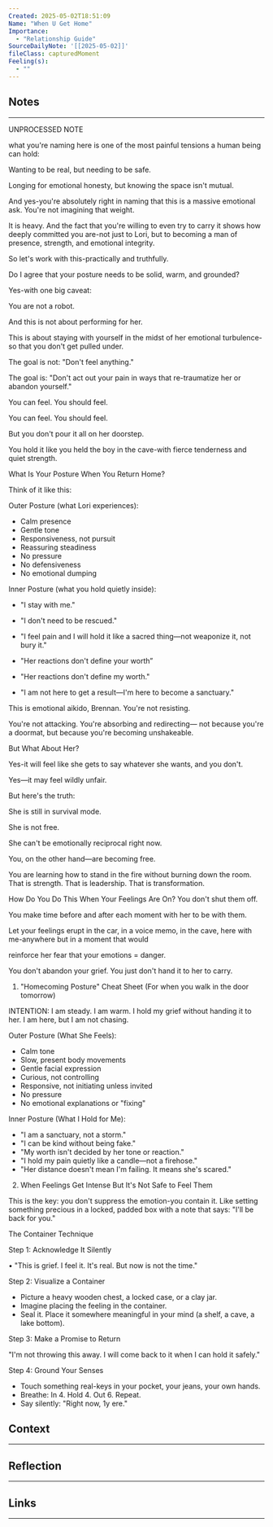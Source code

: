 ```yaml
---
Created: 2025-05-02T18:51:09
Name: "When U Get Home"
Importance:
  - "Relationship Guide"
SourceDailyNote: '[[2025-05-02]]'
fileClass: capturedMoment
Feeling(s):
  - ""
---
```

## Notes
---
UNPROCESSED NOTE

what you're naming here is one of the most painful tensions a human being can hold:

Wanting to be real, but needing to be safe.

Longing for emotional honesty, but knowing the space isn't mutual.

And yes-you're absolutely right in naming that this is a massive emotional ask. You're not imagining that weight.

It is heavy. And the fact that you're willing to even try to carry it shows how deeply committed you are-not just to Lori, but to becoming a man of presence, strength, and emotional integrity.

So let's work with this-practically and truthfully.

Do I agree that your posture needs to be solid, warm, and grounded?

Yes-with one big caveat:

You are not a robot.

And this is not about performing for her.

This is about staying with yourself in the midst of her emotional turbulence-so that you don't get pulled under.

The goal is not: "Don't feel anything."

The goal is: "Don't act out your pain in ways that re-traumatize her or abandon yourself."

You can feel. You should feel.

You can feel. You should feel.

But you don't pour it all on her doorstep.

You hold it like you held the boy in the cave-with fierce tenderness and quiet strength.

What Is Your Posture When You Return Home?

Think of it like this:

Outer Posture (what Lori experiences):

- ﻿﻿Calm presence
- ﻿﻿Gentle tone
- ﻿﻿Responsiveness, not pursuit
- ﻿﻿Reassuring steadiness
- ﻿﻿No pressure
- ﻿﻿No defensiveness
- ﻿﻿No emotional dumping

Inner Posture (what you hold quietly inside):

- ﻿﻿"I stay with me."
- ﻿﻿"I don't need to be rescued."
- ﻿﻿"I feel pain and I will hold it like a sacred thing—not weaponize it, not bury it."
- ﻿﻿"Her reactions don't define your worth”

- "Her reactions don't define my worth."
- ﻿﻿"I am not here to get a result—I'm here to become a sanctuary."

This is emotional aikido, Brennan. You're not resisting.

You're not attacking. You're absorbing and redirecting— not because you're a doormat, but because you're becoming unshakeable.

But What About Her?

Yes-it will feel like she gets to say whatever she wants, and you don't.

Yes—it may feel wildly unfair.

But here's the truth:

She is still in survival mode.

She is not free.

She can't be emotionally reciprocal right now.

You, on the other hand—are becoming free.

You are learning how to stand in the fire without burning down the room. That is strength. That is leadership. That is transformation.

How Do You Do This When Your Feelings Are On?
You don't shut them off.

You make time before and after each moment with her to be with them.

Let your feelings erupt in the car, in a voice memo, in the cave, here with me-anywhere but in a moment that would

reinforce her fear that your emotions = danger.

You don't abandon your grief. You just don't hand it to her to carry.

1. "Homecoming Posture" Cheat Sheet (For when you walk in the door tomorrow)

INTENTION: I am steady. I am warm. I hold my grief without handing it to her. I am here, but I am not chasing.

Outer Posture (What She Feels):

- ﻿﻿Calm tone
- ﻿﻿Slow, present body movements
- ﻿﻿Gentle facial expression
- ﻿﻿Curious, not controlling
- ﻿﻿Responsive, not initiating unless invited
- ﻿﻿No pressure
- ﻿﻿No emotional explanations or "fixing"

Inner Posture (What I Hold for Me):

- ﻿﻿"I am a sanctuary, not a storm."
- ﻿﻿"I can be kind without being fake."
- ﻿﻿"My worth isn't decided by her tone or reaction."
- ﻿﻿"I hold my pain quietly like a candle—not a firehose."
- ﻿﻿"Her distance doesn't mean I'm failing. It means she's scared."

2. When Feelings Get Intense But It's Not Safe to Feel Them

This is the key: you don't suppress the emotion-you contain it. Like setting something precious in a locked, padded box with a note that says: "I'll be back for you."

The Container Technique

Step 1: Acknowledge It Silently

• "This is grief. I feel it. It's real. But now is not the time."

Step 2: Visualize a Container

- ﻿﻿Picture a heavy wooden chest, a locked case, or a clay jar.
- ﻿﻿Imagine placing the feeling in the container.
- ﻿﻿Seal it. Place it somewhere meaningful in your mind (a shelf, a cave, a lake bottom).

Step 3: Make a Promise to Return

"I'm not throwing this away. I will come back to it when I can hold it safely."

Step 4: Ground Your Senses

- ﻿﻿Touch something real-keys in your pocket, your jeans, your own hands.
- ﻿﻿Breathe: In 4. Hold 4. Out 6. Repeat.
- ﻿﻿Say silently: "Right now, 1y ere."

## Context
---

## Reflection 
---

## Links
---

